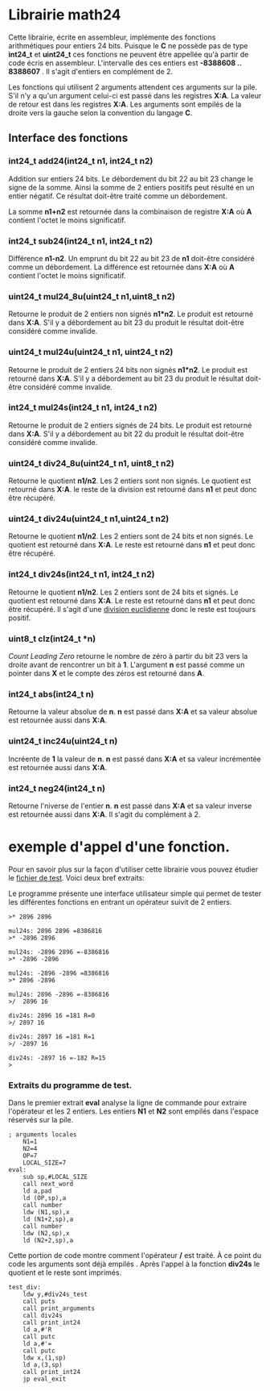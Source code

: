 # Librairie math24

Cette librairie, écrite en assembleur, implémente des fonctions arithmétiques pour entiers 24 bits. Puisque le **C** ne possède pas de type **int24_t** et **uint24_t** ces fonctions ne peuvent  être appellée qu'à partir de code écris en assembleur. L'intervalle des ces entiers est **-8388608 .. 8388607**
. Il s'agit d'entiers en complément de 2.

Les fonctions qui utilisent 2 arguments attendent ces arguments sur la pile.
S'il n'y a qu'un argument celui-ci est passé dans les registres **X:A**. La valeur de retour est dans les registres **X:A**. Les arguments sont empilés de la droite vers la gauche selon la convention du langage **C**.

## Interface des fonctions

### int24_t add24(int24_t n1, int24_t n2)

Addition sur entiers 24 bits. Le débordement du bit 22 au bit 23 change le signe de la somme. Ainsi la somme de 2 entiers positifs peut résulté en un entier négatif. Ce résultat doit-être traité comme un débordement.

La somme  **n1+n2** est retournée dans la combinaison de registre **X:A** 
où **A** contient l'octet le moins significatif.

### int24_t sub24(int24_t n1, int24_t n2)

Différence **n1-n2**. Un emprunt du bit 22 au bit 23 de **n1** doit-être considéré comme un débordement.  La différence est retournée dans **X:A** où **A** contient l'octet le moins significatif.

### uint24_t mul24_8u(uint24_t n1,uint8_t n2) 

Retourne le produit de 2 entiers non signés **n1*n2**. Le produit est retourné dans **X:A**. S'il y a débordement au bit 23 du produit le résultat doit-être considéré comme invalide. 

### uint24_t mul24u(uint24_t n1, uint24_t n2)

Retourne le produit de 2 entiers 24 bits non signés **n1*n2**. Le produit est retourné dans **X:A**. S'il y a débordement au bit 23 du produit le résultat doit-être considéré comme invalide. 

### int24_t mul24s(int24_t n1, int24_t n2) 

Retourne le produit de 2 entiers signés de 24 bits. Le produit est retourné dans **X:A**. S'il y a débordement au bit 22 du produit le résultat doit-être considéré comme invalide. 

### uint24_t div24_8u(uint24_t n1, uint8_t n2)

Retourne le quotient **n1/n2**. Les 2 entiers sont non signés. Le quotient est retourné dans **X:A**. le reste de la division est retourné dans **n1** et peut donc être récupéré.

### uint24_t div24u(uint24_t n1,uint24_t n2)

Retourne le quotient **n1/n2**. Les 2 entiers sont de 24 bits et non signés. Le quotient est retourné dans **X:A**. Le reste est retourné dans **n1** et peut donc être récupéré.

### int24_t div24s(int24_t n1, int24_t n2)

Retourne le quotient **n1/n2**.  Les 2 entiers sont de 24 bits et signés. Le quotient est retourné dans **X:A**. Le reste est retourné dans **n1** et peut donc être récupéré. Il s'agit d'une [division euclidienne](https://fr.wikipedia.org/wiki/Division_euclidienne#Extension_aux_entiers_relatifs) donc le reste est toujours positif.

### uint8_t clz(int24_t *n)

*Count Leading Zero* retourne le nombre de zéro à partir du bit 23 vers la droite avant de rencontrer un bit à **1**. L'argument **n** est passé comme un pointer dans **X** et le compte des zéros est retourné dans **A**.

### int24_t abs(int24_t n)

Retourne la valeur absolue de **n**. **n** est passé dans **X:A**  et sa valeur absolue est retournée aussi dans **X:A**. 

### uint24_t inc24u(uint24_t n)

Incréente de **1** la valeur de **n**.  **n** est passé dans **X:A**  et sa valeur incrémentée est retournée aussi dans **X:A**. 

### int24_t neg24(int24_t n)

Retourne l'niverse de l'entier **n**. **n** est passé dans **X:A**  et sa valeur inverse est retournée aussi dans **X:A**.  Il s'agit du complément à 2. 

# exemple d'appel d'une fonction.

Pour en savoir plus sur la façon d'utiliser cette librairie vous pouvez étudier le [fichier de test](math24_test.asm).  Voici deux bref extraits:

Le programme présente une interface utilisateur simple qui permet de tester les différentes fonctions en entrant un opérateur suivit de 2 entiers. 
```
>* 2896 2896

mul24s: 2896 2896 =8386816 
>* -2896 2896

mul24s: -2896 2896 =-8386816 
>* -2896 -2896

mul24s: -2896 -2896 =8386816 
>* 2896 -2896

mul24s: 2896 -2896 =-8386816 
>/  2896 16

div24s: 2896 16 =181 R=0 
>/ 2897 16

div24s: 2897 16 =181 R=1 
>/ -2897 16

div24s: -2897 16 =-182 R=15 
>
```
### Extraits du programme de test.

Dans le premier extrait **eval** analyse la ligne de commande pour extraire l'opérateur et les 2 entiers. Les entiers **N1** et **N2** sont empilés dans l'espace réservés sur la pile.

```
; arguments locales 
    N1=1
    N2=4
    OP=7
    LOCAL_SIZE=7  
eval:
    sub sp,#LOCAL_SIZE 
    call next_word 
    ld a,pad 
    ld (OP,sp),a
    call number
    ldw (N1,sp),x 
    ld (N1+2,sp),a 
    call number 
    ldw (N2,sp),x 
    ld (N2+2,sp),a  

```
Cette portion de code montre comment l'opérateur **/** est traité. À ce point du code les arguments sont déjà empilés . Après l'appel à la fonction **div24s** le quotient et le reste sont imprimés.
```
test_div:
    ldw y,#div24s_test
    call puts
    call print_arguments
    call div24s 
    call print_int24
    ld a,#'R 
    call putc 
    ld a,#'=
    call putc 
    ldw x,(1,sp)
    ld a,(3,sp)
    call print_int24  
    jp eval_exit
```






